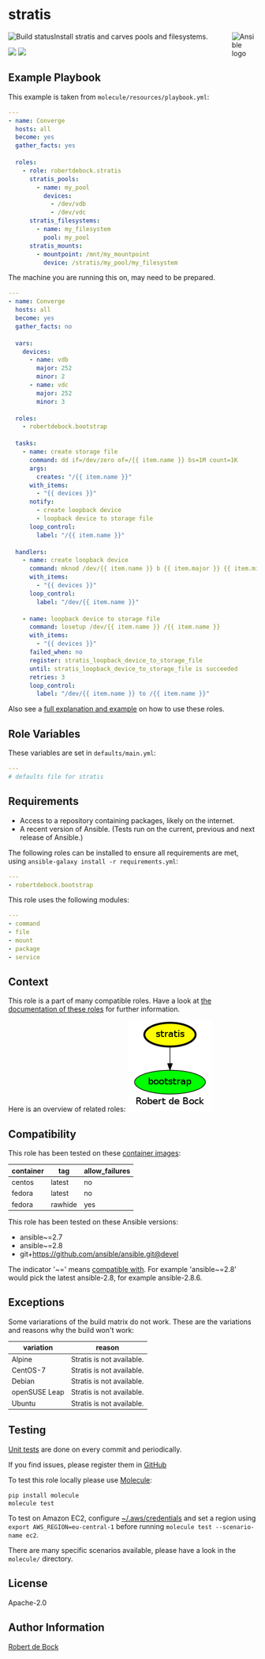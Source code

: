 stratis
=========

<img src="https://docs.ansible.com/ansible-tower/3.2.4/html_ja/installandreference/_static/images/logo_invert.png" width="10%" height="10%" alt="Ansible logo" align="right"/>
<a href="https://travis-ci.org/robertdebock/ansible-role-stratis"><img src="https://travis-ci.org/robertdebock/ansible-role-stratis.svg?branch=master" alt="Build status" align="left"/></a>

Install stratis and carves pools and filesystems.

<img src="https://img.shields.io/ansible/role/d/40309"/>
<img src="https://img.shields.io/ansible/quality/40309"/>

Example Playbook
----------------

This example is taken from `molecule/resources/playbook.yml`:
```yaml
---
- name: Converge
  hosts: all
  become: yes
  gather_facts: yes

  roles:
    - role: robertdebock.stratis
      stratis_pools:
        - name: my_pool
          devices:
            - /dev/vdb
            - /dev/vdc
      stratis_filesystems:
        - name: my_filesystem
          pool: my_pool
      stratis_mounts:
        - mountpoint: /mnt/my_mountpoint
          device: /stratis/my_pool/my_filesystem
```

The machine you are running this on, may need to be prepared.
```yaml
---
- name: Converge
  hosts: all
  become: yes
  gather_facts: no

  vars:
    devices:
      - name: vdb
        major: 252
        minor: 2
      - name: vdc
        major: 252
        minor: 3

  roles:
    - robertdebock.bootstrap

  tasks:
    - name: create storage file
      command: dd if=/dev/zero of=/{{ item.name }} bs=1M count=1K
      args:
        creates: "/{{ item.name }}"
      with_items:
        - "{{ devices }}"
      notify:
        - create loopback device
        - loopback device to storage file
      loop_control:
        label: "/{{ item.name }}"

  handlers:
    - name: create loopback device
      command: mknod /dev/{{ item.name }} b {{ item.major }} {{ item.minor }}
      with_items:
        - "{{ devices }}"
      loop_control:
        label: "/dev/{{ item.name }}"

    - name: loopback device to storage file
      command: losetup /dev/{{ item.name }} /{{ item.name }}
      with_items:
        - "{{ devices }}"
      failed_when: no
      register: stratis_loopback_device_to_storage_file
      until: stratis_loopback_device_to_storage_file is succeeded
      retries: 3
      loop_control:
        label: "/dev/{{ item.name }} to /{{ item.name }}"
```

Also see a [full explanation and example](https://robertdebock.nl/how-to-use-these-roles.html) on how to use these roles.

Role Variables
--------------

These variables are set in `defaults/main.yml`:
```yaml
---
# defaults file for stratis
```

Requirements
------------

- Access to a repository containing packages, likely on the internet.
- A recent version of Ansible. (Tests run on the current, previous and next release of Ansible.)

The following roles can be installed to ensure all requirements are met, using `ansible-galaxy install -r requirements.yml`:

```yaml
---
- robertdebock.bootstrap

```

This role uses the following modules:
```yaml
---
- command
- file
- mount
- package
- service
```

Context
-------

This role is a part of many compatible roles. Have a look at [the documentation of these roles](https://robertdebock.nl/) for further information.

Here is an overview of related roles:
![dependencies](https://raw.githubusercontent.com/robertdebock/drawings/artifacts/stratis.png "Dependency")


Compatibility
-------------

This role has been tested on these [container images](https://hub.docker.com/):

|container|tag|allow_failures|
|---------|---|--------------|
|centos|latest|no|
|fedora|latest|no|
|fedora|rawhide|yes|

This role has been tested on these Ansible versions:

- ansible~=2.7
- ansible~=2.8
- git+https://github.com/ansible/ansible.git@devel

The indicator '\~=' means [compatible with](https://www.python.org/dev/peps/pep-0440/#compatible-release). For example 'ansible\~=2.8' would pick the latest ansible-2.8, for example ansible-2.8.6.

Exceptions
----------

Some variarations of the build matrix do not work. These are the variations and reasons why the build won't work:

| variation                 | reason                 |
|---------------------------|------------------------|
| Alpine | Stratis is not available. |
| CentOS-7 | Stratis is not available. |
| Debian | Stratis is not available. |
| openSUSE Leap | Stratis is not available. |
| Ubuntu | Stratis is not available. |



Testing
-------

[Unit tests](https://travis-ci.org/robertdebock/ansible-role-stratis) are done on every commit and periodically.

If you find issues, please register them in [GitHub](https://github.com/robertdebock/ansible-role-stratis/issues)

To test this role locally please use [Molecule](https://github.com/ansible/molecule):
```
pip install molecule
molecule test
```

To test on Amazon EC2, configure [~/.aws/credentials](https://docs.aws.amazon.com/sdk-for-java/v1/developer-guide/credentials.html) and set a region using `export AWS_REGION=eu-central-1` before running `molecule test --scenario-name ec2`.

There are many specific scenarios available, please have a look in the `molecule/` directory.

License
-------

Apache-2.0


Author Information
------------------

[Robert de Bock](https://robertdebock.nl/)
